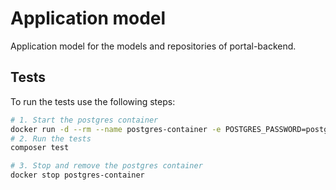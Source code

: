 # Application model

Application model for the models and repositories of portal-backend.

## Tests

To run the tests use the following steps:
<!-- markdownlint-disable MD013 -->
```sh
# 1. Start the postgres container
docker run -d --rm --name postgres-container -e POSTGRES_PASSWORD=postgres -v $(pwd)/tests/Scripts/init.sql:/docker-entrypoint-initdb.d/init.sql -p 5432:5432 postgres
# 2. Run the tests
composer test

# 3. Stop and remove the postgres container
docker stop postgres-container
```
